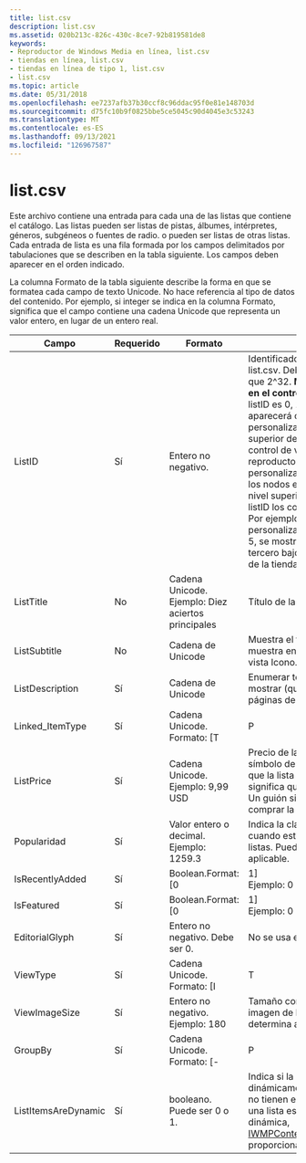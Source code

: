 ```yaml
---
title: list.csv
description: list.csv
ms.assetid: 020b213c-826c-430c-8ce7-92b819581de8
keywords:
- Reproductor de Windows Media en línea, list.csv
- tiendas en línea, list.csv
- tiendas en línea de tipo 1, list.csv
- list.csv
ms.topic: article
ms.date: 05/31/2018
ms.openlocfilehash: ee7237afb37b30ccf8c96ddac95f0e81e148703d
ms.sourcegitcommit: d75fc10b9f0825bbe5ce5045c90d4045e3c53243
ms.translationtype: MT
ms.contentlocale: es-ES
ms.lasthandoff: 09/13/2021
ms.locfileid: "126967587"
---
```

# <a name="listcsv"></a>list.csv

Este archivo contiene una entrada para cada una de las listas que contiene el catálogo. Las listas pueden ser listas de pistas, álbumes, intérpretes, géneros, subgéneos o fuentes de radio. o pueden ser listas de otras listas. Cada entrada de lista es una fila formada por los campos delimitados por tabulaciones que se describen en la tabla siguiente. Los campos deben aparecer en el orden indicado.

La columna Formato de la tabla siguiente describe la forma en que se formatea cada campo de texto Unicode. No hace referencia al tipo de datos del contenido. Por ejemplo, si integer se indica en la columna Formato, significa que el campo contiene una cadena Unicode que representa un valor entero, en lugar de un entero real.




| Campo | Requerido | Formato | Descripción | 
|-------|----------|--------|-------------|
| ListID | Sí | Entero no negativo. | Identificador de lista, único dentro de list.csv. Debe ser no negativo y menor que 2^32. <strong>Mostrar un nodo de lista en el control de vista de árbol:</strong> Si listID es 0, 1, 2, 3, 4, 5, 6 o 7, la lista aparecerá como un nodo personalizado en el nodo de nivel superior de la tienda en línea en el control de vista de árbol del reproductor. Los nodos personalizados aparecen delante de los nodos estándar en el nodo de nivel superior del almacén en línea y listID los coloca en orden ascendente. Por ejemplo, si hay tres nodos personalizados, con listIDs de 1, 3 y 5, se mostrarán primero, segundo y tercero bajo el nodo de nivel superior de la tienda en línea.<br /> | 
| ListTitle | No | Cadena Unicode. Ejemplo: Diez aciertos principales<br /> | Título de la lista. | 
| ListSubtitle | No | Cadena de Unicode | Muestra el título alternativo, que se muestra en la segunda línea de la vista Icono. | 
| ListDescription | Sí | Cadena de Unicode | Enumerar texto descriptivo para mostrar (que se muestra en las páginas de propiedades). | 
| Linked_ItemType | Sí | Cadena Unicode. Formato: [T|P|A|L|G|S|R]<br /> Ejemplo: T<br /> | Indica el tipo de los elementos vinculados.<ul><li>T= Seguimiento</li><li>P = Performer</li><li>A = Álbum</li><li>L = Lista</li><li>G = Género</li><li>S = Subgenre</li><li>R = Radio</li></ul> | 
| ListPrice | Sí | Cadena Unicode. Ejemplo: 9,99 USD<br /> | Precio de la lista. Se debe incluir el símbolo de moneda. Un cero significa que la lista es libre. Ningún valor significa que se desconoce el precio. Un guión significa que no se puede comprar la lista.<br /> | 
| Popularidad | Sí | Valor entero o decimal. Ejemplo: 1259.3<br /> | Indica la clasificación de popularidad cuando esta lista aparece en otras listas. Puede ser cero si no es aplicable. | 
| IsRecentlyAdded | Sí | Boolean.Format: [0|1]<br /> Ejemplo: 0<br /> | Indica si la lista se ha agregado recientemente. | 
| IsFeatured | Sí | Boolean.Format: [0|1]<br /> Ejemplo: 0<br /> | Indica si la lista aparece como destacado. Se puede usar para determinar el criterio de ordenación. | 
| EditorialGlyph | Sí | Entero no negativo. Debe ser 0. | No se usa en esta versión. Debe ser 0. | 
| ViewType | Sí | Cadena Unicode. Formato: [I|T|R|L|O]Ejemplo: T<br /> | Indica el tipo de vista que se usará para la lista.<ul><li>I = Icono</li><li>T = Icono</li><li>R = Informe</li><li>L = Lista</li><li>O = Lista ordenada</li></ul> | 
| ViewImageSize | Sí | Entero no negativo. Ejemplo: 180<br /> | Tamaño con el que se muestra la imagen de lista. Si es 0, el tamaño se determina automáticamente. | 
| GroupBy | Sí | Cadena Unicode. Formato: [-|P|A|C|R|D]<br /> Ejemplo: P<br /> | Indica qué campo se usa para agrupar los elementos de la lista.<ul><li>- = Automático</li><li>P = Performer</li><li>A = Álbum</li><li>C = Composer</li><li>R = Clasificación</li><li>D = Fecha</li></ul> | 
| ListItemsAreDynamic | Sí | booleano. Puede ser 0 o 1. | Indica si la lista se genera dinámicamente. Las listas dinámicas no tienen elementos en listitem.csv. Si una lista está marcada como dinámica, <a href="/previous-versions/windows/desktop/api/contentpartner/nf-contentpartner-iwmpcontentpartner-getlistcontents">IWMPContentPartner::GetListContents</a> proporciona sus elementos. | 




 

 

 





